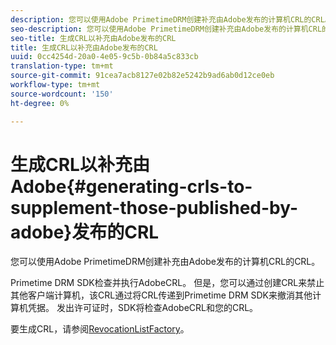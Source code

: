 ```yaml
---
description: 您可以使用Adobe PrimetimeDRM创建补充由Adobe发布的计算机CRL的CRL。
seo-description: 您可以使用Adobe PrimetimeDRM创建补充由Adobe发布的计算机CRL的CRL。
seo-title: 生成CRL以补充由Adobe发布的CRL
title: 生成CRL以补充由Adobe发布的CRL
uuid: 0cc4254d-20a0-4e05-9c5b-0b84a5c833cb
translation-type: tm+mt
source-git-commit: 91cea7acb8127e02b82e5242b9ad6ab0d12ce0eb
workflow-type: tm+mt
source-wordcount: '150'
ht-degree: 0%

---
```



# 生成CRL以补充由Adobe{#generating-crls-to-supplement-those-published-by-adobe}发布的CRL

您可以使用Adobe PrimetimeDRM创建补充由Adobe发布的计算机CRL的CRL。

Primetime DRM SDK检查并执行AdobeCRL。 但是，您可以通过创建CRL来禁止其他客户端计算机，该CRL通过将CRL传递到Primetime DRM SDK来撤消其他计算机凭据。 发出许可证时，SDK将检查AdobeCRL和您的CRL。

要生成CRL，请参阅[RevocationListFactory](https://help.adobe.com/en_US/primetime/api/drm-apis/server/javadocs-flashaccess-pro/com/adobe/flashaccess/sdk/revocation/RevocationListFactory.html)。
